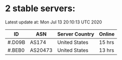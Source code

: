 # 2 stable servers:

Latest update at: Mon Jul 13 20:10:13 UTC 2020

| ID | ASN | Server Country | Online |
| -- | --- | -------------- | ------ |
| #.D09B | AS174 | United States | 15 hrs |
| #.BEB0 | AS20473 | United States | 13 hrs |

